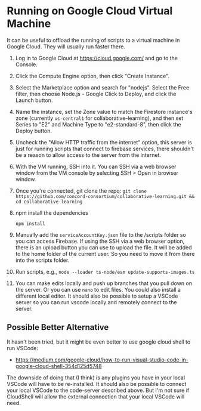 # Running on Google Cloud Virtual Machine

It can be useful to offload the running of scripts to a virtual machine in Google Cloud. They will usually run faster there.

1. Log in to Google Cloud at https://cloud.google.com/ and go to the Console.

2. Click the Compute Engine option, then click "Create Instance".

3. Select the Marketplace option and search for "nodejs". Select the Free filter, then choose Node.js - Google Click to Deploy, and click the Launch button.

4. Name the instance, set the Zone value to match the Firestore instance's zone (currently `us-central1` for collaborative-learning), and then set Series to "E2" and Machine Type to "e2-standard-8", then click the Deploy button.

5. Uncheck the "Allow HTTP traffic from the internet" option, this server is just for running scripts that connect to firebase services, there shouldn't be a reason to allow access to the server from the internet.

6. With the VM running, SSH into it. You can SSH via a web browser window from the VM console by selecting SSH > Open in browser window.

7. Once you're connected, git clone the repo: `git clone https://github.com/concord-consortium/collaborative-learning.git && cd collaborative-learning`

8. npm install the dependencies
    ```
    npm install
   ```

9. Manually add the `serviceAccountKey.json` file to the /scripts folder so you can access Firebase. If using the SSH via a web browser option, there is an upload button you can use to upload the file. It will be added to the home folder of the current user. So you need to move it from there into the scripts folder.

10. Run scripts, e.g., `node --loader ts-node/esm update-supports-images.ts`

11. You can make edits locally and push up branches that you pull down on the server. Or you can use `nano` to edit files. You could also install a different local editor. It should also be possible to setup a VSCode server so you can run vscode locally and remotely connect to the server.

## Possible Better Alternative

It hasn't been tried, but it might be even better to use google cloud shell to run VSCode:
- https://medium.com/google-cloud/how-to-run-visual-studio-code-in-google-cloud-shell-354d125d5748

The downside of doing that (I think) is any plugins you have in your local VSCode will have to be re-installed.
It should also be possible to connect your local VSCode to the code-server described above. But I'm not sure if CloudShell will allow the external connection that your local VSCode will need.